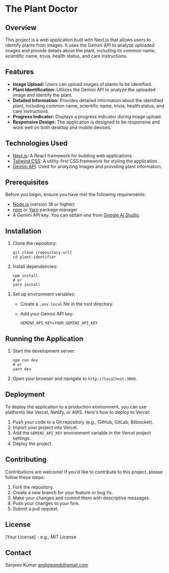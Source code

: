 # The Plant Doctor

## Overview

This project is a web application built with Next.js that allows users to identify plants from images. It uses the Gemini API to analyze uploaded images and provide details about the plant, including its common name, scientific name, trivia, health status, and care instructions.

## Features

-   **Image Upload:** Users can upload images of plants to be identified.
-   **Plant Identification:** Utilizes the Gemini API to analyze the uploaded image and identify the plant.
-   **Detailed Information:** Provides detailed information about the identified plant, including common name, scientific name, trivia, health status, and care instructions.
-   **Progress Indicator:** Displays a progress indicator during image upload.
-   **Responsive Design:** The application is designed to be responsive and work well on both desktop and mobile devices.

## Technologies Used

-   [Next.js](https://nextjs.org/): A React framework for building web applications.
-   [Tailwind CSS](https://tailwindcss.com/): A utility-first CSS framework for styling the application.
-   [Gemini API](https://ai.google.dev/): Used for analyzing images and providing plant information.

## Prerequisites

Before you begin, ensure you have met the following requirements:

-   [Node.js](https://nodejs.org/) (version 18 or higher)
-   [npm](https://www.npmjs.com/) or [Yarn](https://yarnpkg.com/) package manager
-   A Gemini API key. You can obtain one from [Google AI Studio](https://makersuite.google.com/).

## Installation

1.  Clone the repository:

    ```
    git clone [repository-url]
    cd plant-identifier
    ```

2.  Install dependencies:

    ```
    npm install
    # or
    yarn install
    ```

3.  Set up environment variables:

    -   Create a `.env.local` file in the root directory.
    -   Add your Gemini API key:

        ```
        GEMINI_API_KEY=YOUR_GEMINI_API_KEY
        ```

## Running the Application

1.  Start the development server:

    ```
    npm run dev
    # or
    yarn dev
    ```

2.  Open your browser and navigate to `http://localhost:3000`.

## Deployment

To deploy the application to a production environment, you can use platforms like Vercel, Netlify, or AWS. Here's how to deploy to Vercel:

1.  Push your code to a Git repository (e.g., GitHub, GitLab, Bitbucket).
2.  Import your project into Vercel.
3.  Add the `GEMINI_API_KEY` environment variable in the Vercel project settings.
4.  Deploy the project.

## Contributing

Contributions are welcome! If you'd like to contribute to this project, please follow these steps:

1.  Fork the repository.
2.  Create a new branch for your feature or bug fix.
3.  Make your changes and commit them with descriptive messages.
4.  Push your changes to your fork.
5.  Submit a pull request.

## License

[Your License] - e.g., MIT License

## Contact

Sanjeev Kumar
andigwandi@gmail.com
